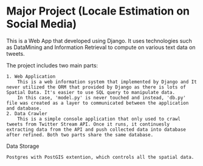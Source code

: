 # Major Project (Locale Estimation on Social Media)
This is a Web App that developed using Django. It uses technologies such as DataMining and Information Retrieval to compute on various text data on tweets.

The project includes two main parts:
	
	1. Web Application
		This is a web information system that implemented by Django and It never utilized the ORM that provided by Django as there is lots of Spatial Data. It's easier to use SQL query to manipulate data.
		In this case, 'model.py' is never touched and instead, 'db.py' file was created as a layer to communicated between the application and database.	
	2. Data Crawler
		This is a simple console application that only used to crawl tweets from Twitter Stream API. Once it runs, it continuesly extracting data from the API and push collected data into database after refined. Both two parts share the same database.

Data Storage

	Postgres with PostGIS extention, which controls all the spatial data.
